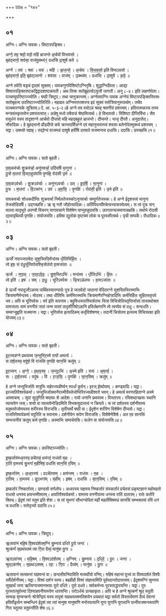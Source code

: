 +++
title = "१४०"

+++


## ०१
अग्निः। अग्निः पावकः। विष्टारपङ्क्तिः।

अग्ने॒ तव॒ श्रवो॒ वयो॒ महि॑ भ्राजन्ते अ॒र्चयो॑ विभावसो ।  
बृह॑द्भानो॒ शव॑सा॒ वाज॑मु॒क्थ्यं१॒॑ दधा॑सि दा॒शुषे॑ कवे ॥

अग्ने॑ । तव॑ । श्रवः॑ । वयः॑ । महि॑ । भ्रा॒ज॒न्ते॒ । अ॒र्चयः॑ । वि॒भा॒व॒सो॒ इति॑ विभाऽवसो ।  
बृह॑द्भानो॒ इति॒ बृह॑त्ऽभानो । शव॑सा । वाज॑म् । उ॒क्थ्य॑म् । दधा॑सि । दा॒शुषे॑ । क॒वे॒ ॥

अग्ने तवेति षडृचं द्वादशं सूक्तम्। पावकगुणविशिष्टोऽग्निरृषिः। शुद्धाग्निर्देवता। आद्या विष्वारपङ्क्तिरष्टकद्विद्वादशाष्टकवती। अथ तिस्रः सतोब्रुहत्योऽयुजौ जागतौ। अनु ८-४। इति लक्षणोपेताः। पञ्चम्युपरिष्टाज्ज्योतिः। षष्ठी त्रिष्टुप्। तथा चानुक्रान्तम्। अग्नेतवाग्निः पावक अग्नेयं विष्टारपङ्क्तिस्तिस्रः सतोबृहत्य उपरिष्टाज्ज्योतिरिति। महाव्रत अग्निमारुतशस्त्र इदं सूक्तं स्तोत्रियानुरूपार्थम्। तथैव पञ्चमारण्यके सूत्रितम्॥ ऐ. आ. ५-३-२॥हे अग्ने तव वयोऽन्नं श्रवह् श्रवणीयं प्रशस्यम्। हविरात्मकस्य तस्य मन्त्रसंस्कृतत्वेन प्रशस्तत्वात्। अन्नेषु मध्ये तवैवान्नं श्रेष्ठमित्यर्थः। हे विभावसो। विशिष्टा दीप्तिर्विभा। सैव वसुर्धनं यस्य तादृशाग्ने आर्चयो दीप्तयो महि महद्बहुलं भ्राजन्ते। दीप्यन्ते। भाजृ दीप्तौ। अनुदात्तेत्। भौवादिकः। हे बुहद्भानो प्रौढदीप्ते कवे क्रान्तदर्शिन्नग्ने एवं महानुभावस्त्वं शवसा बलेनोपेतमुक्थ्यं प्रशस्यम् । यद्वा। उक्थ्यो यज्ञह्। तद्योग्यं वाजमन्नं दाशुषे हवींषि दत्तवते यजमानाय दधासि। ददासि। प्रयच्छसि॥१॥

## ०२
अग्निः। अग्निः पावकः। सतो बृहती।

पा॒व॒कव॑र्चाः शु॒क्रव॑र्चा॒ अनू॑नवर्चा॒ उदि॑यर्षि भा॒नुना॑ ।  
पु॒त्रो मा॒तरा॑ वि॒चर॒न्नुपा॑वसि पृ॒णक्षि॒ रोद॑सी उ॒भे ॥

पा॒व॒कऽव॑र्चाः । शु॒क्रऽव॑र्चाः । अनू॑नऽवर्चाः । उत् । इ॒य॒र्षि॒ । भा॒नुना॑ ।  
पु॒त्रः । मा॒तरा॑ । वि॒ऽचर॑न् । उप॑ । अ॒व॒सि॒ । पृ॒णक्षि॑ । रोद॑सी॒ इति॑ । उ॒भे इति॑ ॥

पावकवर्चाः शोधकदीप्तिः शुक्रवर्चा निर्मलतेजस्कोऽनूनवर्चाः सम्पूर्णतेजस्कः। हे अग्ने ईदृशस्त्वं भानुना तेजसोदियर्षि। उद्गच्छसि। ऋ सृ गतौ जौहोत्यादिकः। अर्तिपिपर्त्योश्चेत्यभ्यासस्येत्वम्। स त्वं पुत्रः सन् मातरा मातृभूते अरण्यौ विचरन् यागावसाने विशेषेण पाप्नुवन्नुपावसि। उपगतान्यजमानान्रक्षसि। तथोभे रोदसी द्यावापृथिव्यौ पृणक्षि। संयोजयसि। हविषा द्युलोकं वृष्ट्यमं लोकं च पूरयसीत्यर्थः। पृची सम्पर्के। रौधादिकः॥२॥

## ०३
अग्निः। अग्निः पावकः। सतो बृहती।

ऊर्जो॑ नपाज्जातवेदः सुश॒स्तिभि॒र्मन्द॑स्व धी॒तिभि॑र्हि॒तः ।  
त्वे इषः॒ सं द॑धु॒र्भूरि॑वर्पसश्चि॒त्रोत॑यो वा॒मजा॑ताः ॥

ऊर्जः॑ । न॒पा॒त् । जा॒त॒ऽवे॒दः॒ । सु॒श॒स्तिऽभिः॑ । मन्द॑स्व । धी॒तिऽभिः॑ । हि॒तः ।  
त्वे इति॑ । इषः॑ । सम् । द॒धुः॒ । भूरि॑ऽवर्पसः । चि॒त्रऽऊ॑तयः । वा॒मऽजा॑ताः ॥

हे ऊर्जो नपादूर्जोऽन्नस्य पार्थिवस्यारण्यादेः पुत्र हे जातवेदो जातानां वेदितरग्ने सुशस्तिभिरस्माभिः क्रियमाणैर्मन्दस्व। मोदस्व। तथा धीतिभिः कर्मभिरस्माभिः क्रियमाणैरग्निहोत्रादिभिः कर्मभिर्हितः सुहितस्तृप्तो भव। अपि च भूरिपर्वसः। वर्प इति रूपनाम। बहुविधरूपाश्चित्रोतयः चित्रा विचित्रोतिस्तृप्तिर्यासां तास्तथोक्ता वामजाताः वामं वननीयं जातं जन्म यासां तादृशीरिषोऽन्नानि हविर्लक्षणानि त्वे त्वय्येव सं दधुः। सन्दधति। सम्यग्जुह्वति यजमानाः। यद्वा। भुरिपर्वस इत्यादिकम् कर्तृविशेषणम्। तदानीं चित्रोतय इत्यस्य विचित्ररक्षा इति योज्यम्॥३॥

## ०४
अग्निः। अग्निः पावकः। सतो बृहती।

इ॒र॒ज्यन्न॑ग्ने प्रथयस्व ज॒न्तुभि॑र॒स्मे रायो॑ अमर्त्य ।  
स द॑र्श॒तस्य॒ वपु॑षो॒ वि रा॑जसि पृ॒णक्षि॑ सान॒सिं क्रतु॑म् ॥

इ॒र॒ज्यन् । अ॒ग्ने॒ । प्र॒थ॒य॒स्व॒ । ज॒न्तुऽभिः॑ । अ॒स्मे इति॑ । रायः॑ । अ॒म॒र्त्य॒ ।  
सः । द॒र्श॒तस्य॑ । वपु॑षः । वि । रा॒ज॒सि॒ । पृ॒णक्षि॑ । सा॒न॒सिम् । क्रतु॑म् ॥

हे अग्ने जन्तुभिर्जातैः शत्रुभिः सहेरज्यन्नीर्ष्यन् स्पर्धां कुर्वन्। इरज् ईर्ष्यायाम् । कण्ड्वादिः। यद्वा। इरज्यतिरैश्वर्यकर्मा। जन्तुभिर्जायमानैरात्मीयैस्तेजोभिरिरज्यन्नीश्वरो भवन्। हे अमर्त्य मरणरहिताग्ने अस्मे अस्माकम् । सुपां सुलुगिति षष्ठ्याः शे आदेशः। रायो धनानि प्रथयस्व। विस्तारय। रयिशब्दाच्छसः स्थानि व्यत्ययेन जस्। शसो वा व्यत्ययेनोडिदमिति विभक्त्युदात्तत्वं न क्रियते। स त्वं दर्शतस्य दर्शनीयस्य वपुषस्तेजोमयस्य शरीरस्य विराजसि। तृतीयार्थे षष्ठी वा। ईदृशेन शरीरेण विशेषेण दीप्यसे। यद्वा। राजतिरैश्वर्यकर्मा वपुरिति च रूपनाम। दर्शनीयेन रूपेण विराजसि। विशेषेणेशिषे। अत एव सानसिं सम्भजनीयं क्रतुम् कर्म पृणक्षि। अस्माभिः सम्पर्चयसि। फलेन वा संयोजयसि॥४॥

## ०५
अग्निः। अग्निः पावकः। उपरिष्टाज्ज्योतिः।

इ॒ष्क॒र्तार॑मध्व॒रस्य॒ प्रचे॑तसं॒ क्षय॑न्तं॒ राध॑सो म॒हः ।  
रा॒तिं वा॒मस्य॑ सु॒भगां॑ म॒हीमिषं॒ दधा॑सि सान॒सिं र॒यिम् ॥

इ॒ष्क॒र्तार॑म् । अ॒ध्व॒रस्य॑ । प्रऽचे॑तसम् । क्षय॑न्तम् । राध॑सः । म॒हः ।  
रा॒तिम् । वा॒मस्य॑ । सु॒ऽभगा॑म् । म॒हीम् । इष॑म् । दधा॑सि । सा॒न॒सिम् । र॒यिम् ॥

इष्कर्तारं निष्कर्तारम्। छान्दसो वर्णलोपः। अध्वरस्य यज्ञस्य निष्कर्तारं संस्कर्तारं प्रचेतसं प्रकृष्टज्ञानं महोमहतो राधसो धनस्य क्षयन्तमीश्वरम्। क्षयतिरैश्वर्यकर्मा। वामस्य वननीयस्य धनस्य रातिं दातारम्। रातेः कर्तरि क्तिच्। ईदृशं त्वां स्तुम इति शेशः। स त्वं सुभगां सौभाग्योपेतां महीं महतीमिषमन्नं सानसिं सम्भक्तव्यं रयिं धनं च दधासि। स्तोतृभ्यो ददासि॥५॥

## ०६
अग्निः। अग्निः पावकः। त्रिष्टुप्।

ऋ॒तावा॑नं महि॒षं वि॒श्वद॑र्शतम॒ग्निं सु॒म्नाय॑ दधिरे पु॒रो जनाः॑ ।  
श्रुत्क॑र्णं स॒प्रथ॑स्तमं त्वा गि॒रा दैव्यं॒ मानु॑षा यु॒गा ॥

ऋ॒तऽवा॑नम् । म॒हि॒षम् । वि॒श्वऽद॑र्शतम् । अ॒ग्निम् । सु॒म्नाय॑ । द॒धि॒रे॒ । पु॒रः । जनाः॑ ।  
श्रुत्ऽक॑र्णम् । स॒प्रथः॑ऽतमम् । त्वा॒ । गि॒रा । दैव्य॑म् । मानु॑षा । यु॒गा ॥

ऋतावानं सत्यवन्तं यज्ञवन्तं वा। छन्दसीवनिपाविति मत्वर्थीयो वनिप्। महिषं महान्तं पूज्यं वा विश्वदर्शतं विश्वैः सर्वैर्दर्शनीयम्। यद्वा। विश्वं दर्शनं यस्य। बहव्रीहौ विश्वं संज्ञायामिति पूर्वपदान्तोदात्तत्वम्। ईदृशमग्निं सुम्नाय सुखार्थं जना ऋत्विग्यजमानरूपाः पुरो दधिरे। पुरो दधते। सर्वकर्मभ्यः पुरस्ताद्धारयन्ति। यद्वा। पुरः पुरस्तात्पूर्वस्यां दिश्याहवनीयरूपेण धारयन्ति। परोऽर्धर्चः प्रत्यक्षकृतः। अपि च हे अग्ने श्रुत्कर्णं श्रुत् स्तुतीः सम्यक् शृण्वन्कर्णः श्रोत्रेन्द्रियं यस्य तादृशं सप्रथस्तममतिशयेन प्रख्यातं यद्वा सर्वतो विस्तार्यमाणं दैव्यं देवानां हविर्वोढृत्वेन सम्बन्धिनं ईदृशं त्वा त्वां मानुषा मानुषाणि मनोरपत्यानि युगा युगानि युगलानि पत्नीयजमानरूपाणि गिरा स्तुत्या स्तुवन्तीति शेषः॥६॥